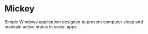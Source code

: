 # Mickey
Simple Windows application designed to prevent computer sleep and maintain active status in social apps.
